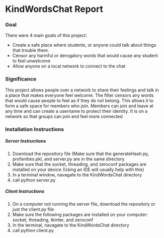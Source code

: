 # KindWordsChat Report
### Goal
There were 4 main goals of this project:
- Create a safe place where students, or anyone could talk about things that trouble them.
- Censor any harmful or derogatory words that would cause any student to feel unwelcome
- Allow anyone on a local network to connect to the chat
### Significance
This project allows people over a network to share their feelings and talk in a place that makes everyone feel welcome. 
The filter censors any words that would cause people to feel as if they do not belong. This allows it to form a safe space for members who join. 
Members can join and leave at any time and can create a username to protect their identity. It is on a network so that groups can join and feel more connected
### Installation Instructions
##### Server Instructions
1. Download the repository file (Make sure that the generateHash.py, profanities.pkl, and server.py are in the same directory
2. Make sure that the socket, threading, and zeroconf packages are installed on your device (Using an IDE will usually help with this)
3. In a terminal window, navagate to the KindWordsChat directory
4. call python server.py

##### Client Instructions
1. On a computer not running the server file, download the repository or just the client.py file
2. Make sure the following packages are installed on your computer: socket, threading, tkinter, and zeroconf
3. In the terminal, navagate to the KindWordsChat directory
4. call python client.py

